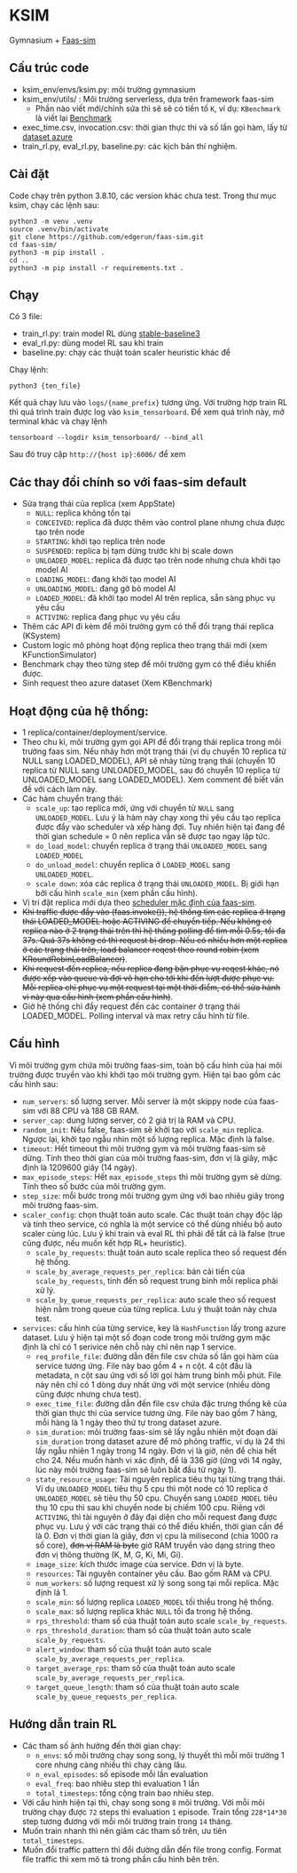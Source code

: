 # KSIM 
Gymnasium + [Faas-sim](https://github.com/edgerun/faas-sim)

## Cấu trúc code
- ksim_env/envs/ksim.py: môi trường gymnasium
- ksim_env/utils/ : Môi trường serverless, dựa trên framework faas-sim
    - Phần nào viết mới/chỉnh sửa thì sẽ sẽ có tiền tố `K`, ví dụ: `KBenchmark` là viết lại [Benchmark](https://github.com/edgerun/faas-sim/blob/master/sim/benchmark.py) 
- exec_time.csv, invocation.csv: thời gian thực thi và số lần gọi hàm, lấy từ [dataset azure](https://github.com/Azure/AzurePublicDataset/blob/master/AzureFunctionsDataset2019.md)
- train_rl.py, eval_rl.py, baseline.py: các kịch bản thí nghiệm.
## Cài đặt
Code chạy trên python 3.8.10, các version khác chưa test.
Trong thư mục ksim, chạy các lệnh sau:

```{shell}
python3 -m venv .venv
source .venv/bin/activate
git clone https://github.com/edgerun/faas-sim.git
cd faas-sim/
python3 -m pip install .
cd ..
python3 -m pip install -r requirements.txt .
```

## Chạy 
Có 3 file:
- train_rl.py: train model RL dùng [stable-baseline3](https://stable-baselines3.readthedocs.io/en/master/)
- eval_rl.py: dùng model RL sau khi train
- baseline.py: chạy các thuật toán scaler heuristic khác để 

Chạy lệnh:
```{shell}
python3 {ten_file}
```
Kết quả chạy lưu vào `logs/{name_prefix}` tương ứng. Với trường hợp train RL thì quá trình train được log vào `ksim_tensorboard`. Để xem quá trình này, mở terminal khác và chạy lệnh
```{shell}
tensorboard --logdir ksim_tensorboard/ --bind_all
```
Sau đó truy cập `http://{host ip}:6006/` để xem

## Các thay đổi chính so với faas-sim default
- Sửa trạng thái của replica (xem AppState)
    - `NULL`: replica không tồn tại
    - `CONCEIVED`: replica đã được thêm vào control plane nhưng chưa được tạo trên node
    - `STARTING`: khởi tạo replica trên node
    - `SUSPENDED`: replica bị tạm dừng trước khi bị scale down
    - `UNLOADED_MODEL`: replica đã được tạo trên node nhưng chưa khởi tạo model AI
    - `LOADING_MODEL`: đang khởi tạo model AI
    - `UNLOADING_MODEL`: đang gỡ bỏ model AI
    - `LOADED_MODEL`: đã khởi tạo model AI trên replica, sẵn sàng phục vụ yêu cầu
    - `ACTIVING`: replica đang phục vụ yêu cầu
- Thêm các API đi kèm để môi trường gym có thể đổi trạng thái replica (KSystem)
- Custom logic mô phỏng hoạt động replica theo trạng thái mới (xem KFunctionSimulator)
- Benchmark chạy theo từng step để môi trường gym có thể điều khiển được.
- Sinh request theo azure dataset (Xem KBenchmark) 

## Hoạt động của hệ thống:
- 1 replica/container/deployment/service. 
- Theo chu kì, môi trường gym gọi API để đổi trạng thái replica trong môi trường faas sim. Nếu nhảy hơn một trạng thái (ví dụ chuyển 10 replica từ NULL sang LOADED_MODEL), API sẽ nhảy từng trạng thái (chuyển 10 replica từ NULL sang UNLOADED_MODEL, sau đó chuyển 10 replica từ UNLOADED_MODEL sang LOADED_MODEL). Xem comment để biết vấn đề với cách làm này.
- Các hàm chuyển trạng thái:
    - `scale_up`: tạo replica mới, ứng với chuyển từ `NULL` sang `UNLOADED_MODEL`. Lưu ý là hàm này chạy xong thì yêu cầu tạo replica được đẩy vào scheduler và xếp hàng đợi. Tuy nhiên hiện tại đang để thời gian schedule = 0 nên replica vẫn sẽ được tạo ngay lập tức. 
    - `do_load_model`: chuyển replica ở trạng thái `UNLOADED_MODEL` sang `LOADED_MODEL`
    - `do_unload_model`: chuyển replica ở `LOADED_MODEL` sang `UNLOADED_MODEL`.
    - `scale down`: xóa các replica ở trạng thái `UNLOADED_MODEL`. Bị giới hạn bởi cấu hình `scale_min` (xem phần cấu hình).
- Vị trí đặt replica mới dựa theo [scheduler mặc định của faas-sim](https://github.com/edgerun/skippy-core/blob/754b20b0d5a3ee597d17682ef555ea1bf1340ea5/skippy/core/scheduler.py).
- ~~Khi traffic được đẩy vào (faas.invoke()), hệ thống tìm các replica ở trạng thái LOADED_MODEL hoặc ACTIVING để chuyển tiếp. Nếu không có replica nào ở 2 trạng thái trên thì hệ thống polling để tìm mỗi 0.5s, tối đa 37s. Quá 37s không có thì request bị drop. Nếu có nhiều hơn một replica ở các trạng thái trên, load balancer reqest theo round robin (xem KRoundRobinLoadBalancer)~~. 
- ~~Khi request đến replica, nếu replica đang bận phục vụ reqest khác, nó được xếp vào queue và đợi vô hạn cho tới khi đến lượt được phục vụ. Mỗi replica chỉ phục vụ một request tại một thời điểm, có thể sửa hành vi này qua cấu hình (xem phần cấu hình)~~.
- Giờ hệ thống chỉ đẩy request đến các container ở trạng thái LOADED_MODEL. Polling interval và max retry cấu hình từ file.


## Cấu hình
Vì môi trường gym chứa môi trường faas-sim, toàn bộ cấu hình của hai môi trường được truyền vào khi khởi tạo môi trường gym. Hiện tại bao gồm các cấu hình sau:
- `num_servers`: số lượng server. Mỗi server là một skippy node của faas-sim với 88 CPU và 188 GB RAM.
- `server_cap`: dung lượng server, có 2 giá trị là RAM và CPU. 
- `random_init`: Nếu false, faas-sim sẽ khởi tạo với `scale_min` replica. Ngược lại, khởi tạo ngẫu nhin một số lượng replica. Mặc định là false.
- `timeout`: Hết timeout thì môi trường gym và môi trường faas-sim sẽ dừng. Tính theo thời gian của môi trường faas-sim, đơn vị là giây, mặc định là 1209600 giây (14 ngày).
- `max_episode_steps`: Hết `max_episode_steps` thì môi trường gym sẽ dừng. Tính theo số bước của môi trường gym.
- `step_size`: mỗi bước trong môi trường gym ứng với bao nhiêu giây trong môi trường faas-sim.
- `scaler_config`: chọn thuật toán auto scale. Các thuật toán chạy độc lập và tính theo service, có nghĩa là một service có thể dùng nhiều bộ auto scaler cùng lúc. Lưu ý khi train và eval RL thì phải để tất cả là false (true cũng được, nếu muốn kết hợp RL+ heuristic).
    - `scale_by_requests`: thuật toán auto scale replica theo số request đến hệ thống.
    - `scale_by_average_requests_per_replica`: bản cải tiến của `scale_by_requests`, tính đến số request trung bình mỗi replica phải xử lý.
    - `scale_by_queue_requests_per_replica`: auto scale theo số request hiện nằm trong queue của từng replica. Lưu ý thuật toán này chưa test.
- `services`: cấu hình của từng service, key là `HashFunction` lấy trong azure dataset. Lưu ý hiện tại một số đoạn code trong môi trường gym mặc định là chỉ có 1 serivice nên chỗ này chỉ nên nạp 1 service.
    - `req_profile_file`: đường dẫn đến file csv chứa số lần gọi hàm của service tương ứng. File này bao gồm 4 + n cột. 4 cột đầu là metadata, n cột sau ứng với số lời gọi hàm trung bình mỗi phút. File này nên chỉ có 1 dòng duy nhất ứng với một service (nhiều dòng cũng được nhưng chưa test).
    - `exec_time_file`: đường dẫn đến file csv chứa đặc trưng thống kê của thời gian thực thi của service tương ứng. File này bao gồm 7 hàng, mỗi hàng là 1 ngày theo thứ tự trong dataset azure.
    - `sim_duration`: môi trường faas-sim sẽ lấy ngẫu nhiên một đoạn dài `sim_duration` trong dataset azure để mô phỏng traffic, ví dụ là 24 thì lấy ngẫu nhiên 1 ngày trong 14 ngày. Đơn vị là giờ, nên để chia hết cho 24. Nếu muốn hành vi xác định, để là 336 giờ (ứng với 14 ngày, lúc này môi trường faas-sim sẽ luôn bắt đầu từ ngày 1).
    - `state_resource_usage`: Tài nguyên replica tiêu thụ tại từng trạng thái. Ví dụ `UNLOADED_MODEL` tiêu thụ 5 cpu thì một node có 10 replica ở `UNLOADED_MODEL` sẽ tiêu thụ 50 cpu. Chuyển sang `LOADED_MODEL` tiêu thụ 10 cpu thì sau khi chuyển node bị chiếm 100 cpu.  Riêng với `ACTIVING`, thì tài nguyên ở đây đại diện cho mỗi request đang được phục vụ. Lưu ý với các trạng thái có thể điều khiển, thời gian cần để là 0. Đơn vị thời gian là giây, đơn vị cpu là milisecond (chia 1000 ra số core), ~~đơn vị RAM là byte~~ giờ RAM truyền vào dạng string theo đơn vị thông thường (K, M, G, Ki, Mi, Gi). 
    - `image_size`: kích thước image của service. Đơn vị là byte.
    - `resources`: Tài nguyên container yêu cầu. Bao gồm RAM và CPU.
    - `num_workers`: số lượng request xử lý song song tại mỗi replica. Mặc định lả 1.
    - `scale_min`: số lượng replica `LOADED_MODEL` tối thiểu trong hệ thống.
    - `scale_max`: số lượng replica khác `NULL` tối đa trong hệ thống.
    - `rps_threshold`: tham số của thuật toán auto scale `scale_by_requests`. 
    - `rps_threshold_duration`: tham số của thuật toán auto scale `scale_by_requests`. 
    - `alert_window`: tham số của thuật toán auto scale `scale_by_average_requests_per_replica`.
    - `target_average_rps`: tham số của thuật toán auto scale `scale_by_average_requests_per_replica`.
    - `target_queue_length`: tham số của thuật toán auto scale `scale_by_queue_requests_per_replica`.


## Hướng dẫn train RL
- Các tham số ảnh hưởng đến thời gian chạy:
    - `n_envs`: số môi trường chạy song song, lý thuyết thì mỗi môi trường 1 core nhưng càng nhiều thì chạy càng lâu.
    - `n_eval_episodes`: số episode mỗi lần evaluation
    - `eval_freq`: bao nhiêu step thì evaluation 1 lần
    - `total_timesteps`: tổng cộng train bao nhiêu step.
- Với cấu hình hiện tại thì, chạy song song `8` môi trường. Với mỗi môi trường chạy được `72` steps thì evaluation `1` episode. Train tổng `228*14*30` step tương đương với mỗi môi trường train trong `14` tháng. 
- Muốn train nhanh thì nên giảm các tham số trên, ưu tiên `total_timesteps`.
- Muốn đổi traffic pattern thì đổi đường dẫn đến file trong config. Format file traffic thì xem mô tả trong phần cấu hình bên trên.